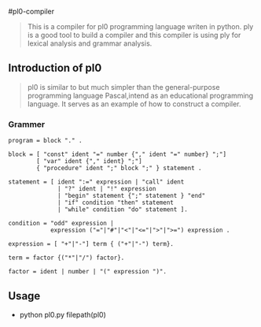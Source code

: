 #pl0-compiler
> This is a compiler for pl0 programming language writen in python.
> ply is a good tool to build a compiler and this compiler is using ply for lexical analysis and grammar analysis.

## Introduction of pl0
> pl0 is similar to but much simpler than the general-purpose programming language Pascal,intend as an educational programming language.
> It serves as an example of how to construct a compiler.

### Grammer
```
program = block "." .

block = [ "const" ident "=" number {"," ident "=" number} ";"]
        [ "var" ident {"," ident} ";"]
        { "procedure" ident ";" block ";" } statement .

statement = [ ident ":=" expression | "call" ident 
              | "?" ident | "!" expression 
              | "begin" statement {";" statement } "end" 
              | "if" condition "then" statement 
              | "while" condition "do" statement ].

condition = "odd" expression |
            expression ("="|"#"|"<"|"<="|">"|">=") expression .

expression = [ "+"|"-"] term { ("+"|"-") term}.

term = factor {("*"|"/") factor}.

factor = ident | number | "(" expression ")".
```

## Usage
- python pl0.py filepath(pl0)

